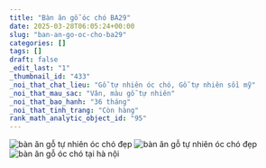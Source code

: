 ```yaml
---
title: "Bàn ăn gỗ óc chó BA29"
date: 2025-03-28T06:05:24+00:00
slug: "ban-an-go-oc-cho-ba29"
categories: []
tags: []
draft: false
_edit_last: "1"
_thumbnail_id: "433"
_noi_that_chat_lieu: "Gỗ tự nhiên óc chó, Gỗ tự nhiên sồi mỹ"
_noi_that_mau_sac: "Vân, màu gỗ tự nhiên"
_noi_that_bao_hanh: "36 tháng"
_noi_that_tinh_trang: "Còn hàng"
rank_math_analytic_object_id: "95"
---
```

![bàn ăn gỗ tự nhiên óc chó đẹp](/img/ban-an/ba29/ban-an-go-oc-cho-ba29-1.webp)
![bàn ăn gỗ tự nhiên óc chó đẹp](/img/ban-an/ba29/ban-an-go-oc-cho-ba29-2.webp)
![bàn ăn gỗ óc chó tại hà nội](/img/ban-an/ba29/ban-an-go-oc-cho-ba29-3.webp)